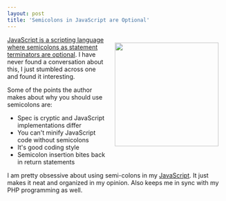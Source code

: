 ```yaml
---
layout: post
title: 'Semicolons in JavaScript are Optional'
---
```

<a href="http://oreilly.com/catalog/9780596517748" target="_blank"><img class="alignnone" style="padding: 15px;" title="Javascript" src="http://brennan.offwhite.net/blog/wp-content/uploads/2008/05/jsthegoodparts.jpg" alt="" width="240" height="240" align="right" /></a><a href="http://mislav.uniqpath.com/2010/05/semicolons/" target="_blank">JavaScript is a scripting language where semicolons as statement terminators are optional</a>. I have never found a conversation about this, I just stumbled across one and found it interesting.<p></p>
Some of the points the author makes about why you should use semicolons are:
<ul class="mainlist">
	<li>Spec is cryptic and JavaScript implementations differ</li>
	<li>You can't minify JavaScript code without semicolons</li>
	<li>It's good coding style</li>
	<li>Semicolon insertion bites back in return statements</li>
</ul>
I am pretty obsessive about using semi-colons in my <a href="http://www.kinlane.com/category/javascript/">JavaScript</a>. It just makes it neat and organized in my opinion. Also keeps me in sync with my PHP programming as well.
